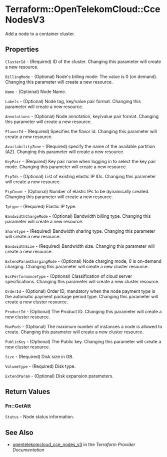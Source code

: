 # Terraform::OpenTelekomCloud::CceNodesV3

Add a node to a container cluster.

## Properties

`ClusterId` - (Required) ID of the cluster. Changing this parameter will create a new resource.

`BillingMode` - (Optional) Node's billing mode: The value is 0 (on demand). Changing this parameter will create a new resource.

`Name` - (Optional) Node Name.

`Labels` - (Optional) Node tag, key/value pair format. Changing this parameter will create a new resource.

`Annotations` - (Optional) Node annotation, key/value pair format. Changing this parameter will create a new resource.

`FlavorId` - (Required) Specifies the flavor id. Changing this parameter will create a new resource.

`AvailabilityZone` - (Required) specify the name of the available partition (AZ). Changing this parameter will create a new resource.

`KeyPair` - (Required) Key pair name when logging in to select the key pair mode. Changing this parameter will create a new resource.

`EipIds` - (Optional) List of existing elastic IP IDs. Changing this parameter will create a new resource.

`EipCount` - (Optional) Number of elastic IPs to be dynamically created. Changing this parameter will create a new resource.

`Iptype` - (Required) Elastic IP type.

`BandwidthChargeMode` - (Optional) Bandwidth billing type. Changing this parameter will create a new resource.

`Sharetype` - (Required) Bandwidth sharing type. Changing this parameter will create a new resource.

`BandwidthSize` - (Required) Bandwidth size. Changing this parameter will create a new resource.

`ExtendParamChargingMode` - (Optional) Node charging mode, 0 is on-demand charging. Changing this parameter will create a new cluster resource.

`EcsPerformanceType` - (Optional) Classification of cloud server specifications. Changing this parameter will create a new cluster resource.

`OrderId` - (Optional) Order ID, mandatory when the node payment type is the automatic payment package period type. Changing this parameter will create a new cluster resource.

`ProductId` - (Optional) The Product ID. Changing this parameter will create a new cluster resource.

`MaxPods` - (Optional) The maximum number of instances a node is allowed to create. Changing this parameter will create a new cluster resource.

`PublicKey` - (Optional) The Public key. Changing this parameter will create a new cluster resource.

`Size` - (Required) Disk size in GB.

`Volumetype` - (Required) Disk type.

`ExtendParam` - (Optional) Disk expansion parameters.


## Return Values

### Fn::GetAtt

`Status` -  Node status information.

## See Also

* [opentelekomcloud_cce_nodes_v3](https://www.terraform.io/docs/providers/opentelekomcloud/r/cce_nodes_v3.html) in the _Terraform Provider Documentation_